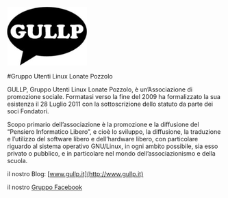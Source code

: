 
 ![logo](/images/logo_gullp.jpg)




#Gruppo Utenti Linux Lonate Pozzolo



GULLP, Gruppo Utenti Linux Lonate Pozzolo, è un’Associazione di promozione sociale. Formatasi verso la fine del 2009 ha formalizzato la sua esistenza il 28 Luglio 2011 con la sottoscrizione dello statuto da parte dei soci Fondatori.

Scopo primario dell’associazione è la promozione e la diffusione del “Pensiero Informatico Libero”, e cioè lo sviluppo, la diffusione, la traduzione e l’utilizzo del software libero e dell’hardware libero, con particolare riguardo al sistema operativo GNU/Linux, in ogni ambito possibile, sia esso privato o pubblico, e in particolare nel mondo dell’associazionismo e della scuola.

il nostro Blog: [www.gullp.it](http://www.gullp.it)

il nostro [Gruppo Facebook](https://www.facebook.com/groups/gullp/)

